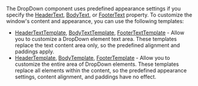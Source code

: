 The DropDown component uses predefined appearance settings if you specify the [HeaderText](https://docs.devexpress.com/Blazor/DevExpress.Blazor.DxDropDown.HeaderText), [BodyText](https://docs.devexpress.com/Blazor/DevExpress.Blazor.DxDropDown.BodyText), or [FooterText](https://docs.devexpress.com/Blazor/DevExpress.Blazor.DxDropDown.FooterText) property. To customize the window's content and appearance, you can use the following templates:

* [HeaderTextTemplate](https://docs.devexpress.com/Blazor/DevExpress.Blazor.DxDropDown.HeaderTextTemplate), [BodyTextTemplate](https://docs.devexpress.com/Blazor/DevExpress.Blazor.DxDropDown.BodyTextTemplate), [FooterTextTemplate](https://docs.devexpress.com/Blazor/DevExpress.Blazor.DxDropDown.FooterTextTemplate) - Allow you to customize a DropDown element text area. These templates replace the text content area only, so the predefined alignment and paddings apply.
* [HeaderTemplate](https://docs.devexpress.com/Blazor/DevExpress.Blazor.DxDropDown.HeaderTemplate), [BodyTemplate](https://docs.devexpress.com/Blazor/DevExpress.Blazor.DxDropDown.BodyTemplate), [FooterTemplate](https://docs.devexpress.com/Blazor/DevExpress.Blazor.DxDropDown.FooterTemplate) - Allow you to customize the entire area of DropDown elements. These templates replace all elements within the content, so the predefined appearance settings, content alignment, and paddings have no effect.
